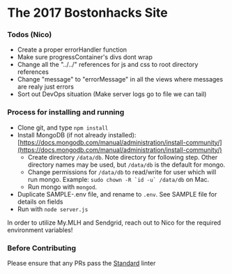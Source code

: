 # The 2017 Bostonhacks Site

### Todos (Nico)
* Create a proper errorHandler function
* Make sure progressContainer's divs dont wrap
* Change all the "../../" references for js and css to root directory references
* Change "message" to "errorMessage" in all the views where messages are realy just errors
* Sort out DevOps situation (Make server logs go to file we can tail)

### Process for installing and running

* Clone git, and type `npm install`
* Install MongoDB (if not already installed): [https://docs.mongodb.com/manual/administration/install-community/](https://docs.mongodb.com/manual/administration/install-community/)
  * Create directory `/data/db`. Note directory for following step. Other directory names may be used, but `/data/db` is the default for mongo.
  * Change permissions for `/data/db` to read/write for user which will run mongo. Example: ```sudo chown -R `id -u` /data/db``` on Mac.
  * Run mongo with `mongod`. 
* Duplicate SAMPLE-.env file, and rename to `.env`. See SAMPLE file for details on fields
* Run with `node server.js`

In order to utilize My.MLH and Sendgrid, reach out to Nico for the required environment variables!

### Before Contributing
Please ensure that any PRs pass the [Standard](https://github.com/feross/standard) linter